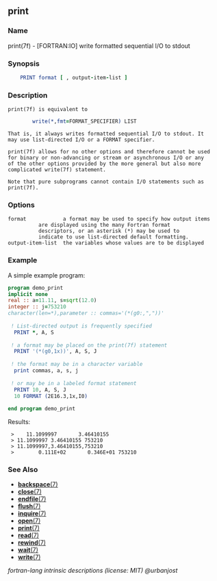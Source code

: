 ## print

### **Name**
   print(7f) - [FORTRAN:IO] write formatted sequential I/O to stdout
### **Synopsis**
```fortran
    PRINT format [ , output-item-list ]
```
### **Description**
    print(7f) is equivalent to 
```fortran
        write(*,fmt=FORMAT_SPECIFIER) LIST
```
    That is, it always writes formatted sequential I/O to stdout. It
    may use list-directed I/O or a FORMAT specifier.

    print(7f) allows for no other options and therefore cannot be used
    for binary or non-advancing or stream or asynchronous I/O or any
    of the other options provided by the more general but also more
    complicated write(7f) statement.

    Note that pure subprograms cannot contain I/O statements such as
    print(7f).

### **Options**
    format            a format may be used to specify how output items
		      are displayed using the many Fortran format
		      descriptors, or an asterisk (*) may be used to
		      indicate to use list-directed default formatting.
    output-item-list  the variables whose values are to be displayed

### **Example**

A simple example program:
```fortran
program demo_print
implicit none
real :: a=11.11, s=sqrt(12.0)
integer :: j=753210
character(len=*),parameter :: commas='(*(g0:,","))'
 
 ! List-directed output is frequently specified
  PRINT *, A, S
 
 ! a format may be placed on the print(7f) statement
  PRINT '(*(g0,1x))', A, S, J
 
 ! the format may be in a character variable
  print commas, a, s, j
 
 ! or may be in a labeled format statement
  PRINT 10, A, S, J
  10 FORMAT (2E16.3,1x,I0)
 
end program demo_print
```
Results:
```text
 >    11.1099997       3.46410155    
 > 11.1099997 3.46410155 753210
 > 11.1099997,3.46410155,753210
 >        0.111E+02       0.346E+01 753210
```
### **See Also**

 - [**backspace**(7)](#backspace)
 - [**close**(7)](#close)
 - [**endfile**(7)](#endfile)
 - [**flush**(7)](#flush)
 - [**inquire**(7)](#inquire)
 - [**open**(7)](#open)
 - [**print**(7)](#print)
 - [**read**(7)](#read)
 - [**rewind**(7)](#rewind)
 - [**wait**(7)](#wait)
 - [**write**(7)](#write)

_fortran-lang intrinsic descriptions (license: MIT) \@urbanjost_
